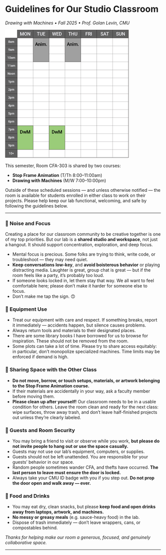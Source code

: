 
# Guidelines for Our Studio Classroom

*Drawing with Machines • Fall 2025 • Prof. Golan Levin, CMU*

<img src="img/cfa303-fall2025.png" width="400">

This semester, Room CFA-303 is shared by two courses:

* **Stop Frame Animation** (T/Th 8:00–11:00am)
* **Drawing with Machines** (M/W 7:00–10:00pm)

Outside of these scheduled sessions — and unless otherwise notified — the room is available for students enrolled in either class to work on their projects. Please help keep our lab functional, welcoming, and safe by following the guidelines below.

---

### 🤫 Noise and Focus

Creating a place for our classroom community to be creative together is one of my top priorities. But our lab is a **shared studio and workspace**, not just a hangout. It should support concentration, exploration, and deep focus.

* Mental focus is precious. Some folks are trying to think, write code, or troubleshoot — they may need quiet.
* **Keep conversations low-key**, and **avoid boisterous behavior** or playing distracting media. Laughter is great, group chat is great — but if the room feels like a party, it’s probably too loud.
* If someone looks locked in, let them stay that way. We all want to feel comfortable here; please don’t make it harder for someone else to focus.
* Don’t make me tap the sign. 🙃


### 🔧 Equipment Use

* Treat our equipment with care and respect. If something breaks, report it immediately — accidents happen, but silence causes problems.
* Always return tools and materials to their designated places.
* There are some library books I have borrowed for us to browse for inspiration. These should not be removed from the room. 
* Some plots can take a lot of time. Please try to share access equitably: in particular, don’t monopolize specialized machines. Time limits may be enforced if demand is high.


### 🤝 Sharing Space with the Other Class

* **Do not move, borrow, or touch setups, materials, or artwork belonging to the Stop Frame Animation course.**
* If their materials are accidentally in your way, ask a faculty member before moving them.
* **Please clean up after yourself!** Our classroom needs to be in a usable condition for others. Leave the room clean and ready for the next class: wipe surfaces, throw away trash, and don’t leave half-finished projects out unless they’re clearly labeled.


### 👥 Guests and Room Security

* You may bring a friend to visit or observe while you work, **but please do not invite people to hang out or use the space casually.**
* Guests may not use our lab’s equipment, computers, or supplies.
* Guests should not be left unattended. You are responsible for your guests’ behavior in our space.
* Random people sometimes wander CFA, and thefts have occurred. **The last person to leave must ensure the door is locked.**
* Always take your CMU ID badge with you if you step out. **Do not prop the door open and walk away — ever.** 


### 🧃 Food and Drinks

* You may eat dry, clean snacks, but please **keep food and open drinks away from laptops, artwork, and machines.**
* **No messy or greasy meals** (e.g. sauce-heavy food) in the lab.
* Dispose of trash immediately — don’t leave wrappers, cans, or compostables behind.


*Thanks for helping make our room a generous, focused, and genuinely collaborative space.*

---
